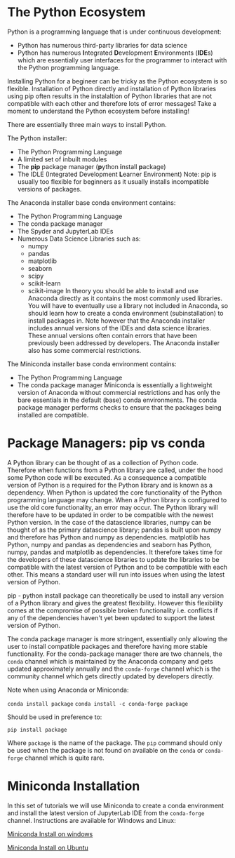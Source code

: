 # The Python Ecosystem

Python is a programming language that is under continuous development:
* Python has numerous third-party libraries for data science 
* Python has numerous **I**ntegrated **D**evelopment **E**nvironments (**IDE**s) which are essentially user interfaces for the programmer to interact with the Python programming language. 

Installing Python for a begineer can be tricky as the Python ecosystem is so flexible. Installation of Python directly and installation of Python libraries using pip often results in the instalaltion of Python libraries that are not compatible with each other and therefore lots of error messages! Take a moment to understand the Python ecosystem before installing!

There are essentially three main ways to install Python.

The Python installer:
* The Python Programming Language
* A limited set of inbuilt modules
* The **pip** package manager (**p**ython **i**nstall **p**ackage)
* The IDLE (Integrated Development **L**earner Environment)
Note: pip is usually too flexible for beginners as it usually installs incompatible versions of packages. 

The Anaconda installer base conda environment contains:
* The Python Programming Language
* The conda package manager
* The Spyder and JupyterLab IDEs
* Numerous Data Science Libraries such as:
    * numpy
    * pandas
    * matplotlib
    * seaborn
    * scipy
    * scikit-learn
    * scikit-image
In theory you should be able to install and use Anaconda directly as it contains the most commonly used libraries. You will have to eventually use a library not included in Anaconda, so should learn how to create a conda environment (subinstallation) to install packages in. Note however that the Anaconda installer includes annual versions of the IDEs and data science libraries. These annual versions often contain errors that have been previously been addressed by developers. The Anaconda installer also has some commercial restrictions.

The Miniconda installer base conda environment contains:
* The Python Programming Language
* The conda package manager
Miniconda is essentially a lightweight version of Anaconda without commercial restrictions and has only the bare essentials in the default (base) conda environments. The conda package manager performs checks to ensure that the packages being installed are compatible. 

# Package Managers: pip vs conda

A Python library can be thought of as a collection of Python code. Therefore when functions from a Python library are called, under the hood some Python code will be executed. As a consequence a compatible version of Python is a required for the Python library and is known as a dependency. When Python is updated the core functionality of the Python programming language may change. When a Python library is configured to use the old core functionality, an error may occur. The Python library will therefore have to be updated in order to be compatible with the newest Python version. In the case of the datascience libraries, numpy can be thought of as the primary datascience library; pandas is built upon numpy and therefore has Python and numpy as dependencies. matplotlib has Python, numpy and pandas as dependencies and seaborn has Python, numpy, pandas and matplotlib as dependencies. It therefore takes time for the developers of these datascience libraries to update the libraries to be compatible with the latest version of Python and to be compatible with each other. This means a standard user will run into issues when using the latest version of Python.

pip - python install package can theoretically be used to install any version of a Python library and gives the greatest flexibility. However this flexibility comes at the compromise of possible broken functionality i.e. conflicts if any of the dependencies haven't yet been updated to support the latest version of Python.

The conda package manager is more stringent, essentially only allowing the user to install compatible packages and therefore having more stable functionality. For the conda-package manager there are two channels, the ```conda``` channel which is maintained by the Anaconda company and gets updated approximately annually and the ```conda-forge``` channel which is the community channel which gets directly updated by developers directly. 

Note when using Anaconda or Miniconda:

```conda install package```
```conda install -c conda-forge package```

Should be used in preference to:

```pip install package```

Where ```package``` is the name of the package. The ```pip``` command should only be used when the package is not found on available on the ```conda``` or ```conda-forge``` channel which is quite rare. 

# Miniconda Installation

In this set of tutorials we will use Miniconda to create a conda environment and install the latest version of JupyterLab IDE from the ```conda-forge``` channel. Instructions are available for Windows and Linux:

[Miniconda Install on windows](./001_windows_install/)

[Miniconda Install on Ubuntu](./002_ubuntu_install/)
